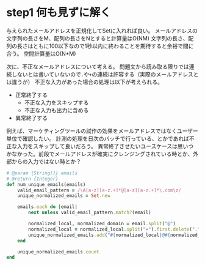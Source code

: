 # step1 何も見ずに解く
与えられたメールアドレスを正規化してSetに入れれば良い。
メールアドレスの文字列の長さをM、配列の長さをNとすると計算量はO(NM)
文字列の長さ、配列の長さはともに100以下なので1秒以内に終わることを期待すると余裕で間に合う。
空間計算量はO(N*M)

次に、不正なメールアドレスについて考える。
問題文から読み取る限りでは連続しないとは書いていないので`.`や`+`の連続は許容する（実際のメールアドレスとは違うが）
不正な入力があった場合の処理は以下が考えられる。
- 正常終了する
  - 不正な入力をスキップする
  - 不正な入力も出力に含める
- 異常終了する

例えば、マーケティングツールの試作の効果をメールアドレスではなくユーザー単位で確認したい。
計測の処理を日次のバッチで行っている、とかであれば不正な入力をスキップして良いだろう。
異常終了させたいユースケースは思いつかなかった。前段でメールアドレスが確実にクレンジングされている時とか、外部からの入力ではない時とか？

```ruby
# @param {String[]} emails
# @return {Integer}
def num_unique_emails(emails)
    valid_email_pattern = /\A[a-z][a-z.+]*@[a-z][a-z.+]*\.com\z/
    unique_normalized_emails = Set.new

    emails.each do |email|
        next unless valid_email_pattern.match?(email)

        normalized_local, normalized_domain = email.split("@")
        normalized_local = normalized_local.split("+").first.delete(".")
        unique_normalized_emails.add("#{normalized_local}@#{normalized_domain}")
    end

    unique_normalized_emails.count
end
```

